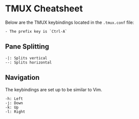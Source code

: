 # TMUX Cheatsheet

Below are the TMUX keybindings located in the `.tmux.conf` file:

    - The prefix key is `Ctrl-A`

## Pane Splitting

    -|: Splits vertical
    --: Splits horizontal

## Navigation

The keybindings are set up to be similar to Vim.

    -h: Left
    -j: Down
    -k: Up
    -l: Right
